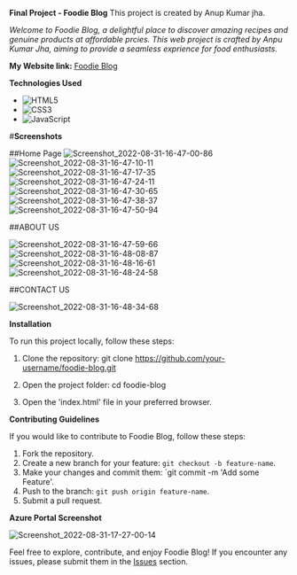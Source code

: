 **Final Project - Foodie Blog**
This project is created by Anup Kumar jha. 

*Welcome to Foodie Blog, a delightful place to discover amazing recipes and genuine products at affordable prcies. This web project is crafted by Anpu Kumar Jha, aiming to provide a seamless exprience for food enthusiasts.*


 **My Website link:**
 [Foodie Blog](https://thankful-smoke-06e585e10.1.azurestaticapps.net/)
   


**Technologies Used**
- ![HTML5](https://img.shields.io/badge/HTML5-E34F26?logo=html5&logoColor=white&style=flat)
- ![CSS3](https://img.shields.io/badge/CSS3-1572B6?logo=css3&logoColor=white&style=flat)
- ![JavaScript](https://img.shields.io/badge/JavaScript-F7DF1E?logo=javascript&logoColor=black&style=flat)


#**Screenshots**

##Home Page
![Screenshot_2022-08-31-16-47-00-86](https://user-images.githubusercontent.com/89571744/187669346-b5a2ccdb-057b-4813-917f-18d26cf6104d.jpg)
![Screenshot_2022-08-31-16-47-10-11](https://user-images.githubusercontent.com/89571744/187669415-ed1f9ced-281e-4fb0-9cb2-1816a0ecc48a.jpg)
![Screenshot_2022-08-31-16-47-17-35](https://user-images.githubusercontent.com/89571744/187669435-50591cc2-f3ce-4fe1-bb75-c4a58ee0bf3e.jpg)
![Screenshot_2022-08-31-16-47-24-11](https://user-images.githubusercontent.com/89571744/187669464-ea915b84-78db-4892-9d08-5fe3f199acda.jpg)
![Screenshot_2022-08-31-16-47-30-65](https://user-images.githubusercontent.com/89571744/187669474-6fc5a883-fec2-4726-8411-22ad8a182471.jpg)
![Screenshot_2022-08-31-16-47-38-37](https://user-images.githubusercontent.com/89571744/187669477-fa6c7790-2fe4-434a-9c2b-1ec739512314.jpg)
![Screenshot_2022-08-31-16-47-50-94](https://user-images.githubusercontent.com/89571744/187669484-9499199e-67e1-4a97-9f91-a1a5fc2eebae.jpg)

##ABOUT US

![Screenshot_2022-08-31-16-47-59-66](https://user-images.githubusercontent.com/89571744/187669486-e88a8ee4-a793-4d47-b853-3c620d4339ed.jpg) 
![Screenshot_2022-08-31-16-48-08-87](https://user-images.githubusercontent.com/89571744/187669490-32f051aa-0b9b-4b85-9ce4-21f0f54049a3.jpg)
![Screenshot_2022-08-31-16-48-16-61](https://user-images.githubusercontent.com/89571744/187669497-fb371b8c-39b0-4993-8802-3e48aaf025ef.jpg)
![Screenshot_2022-08-31-16-48-24-58](https://user-images.githubusercontent.com/89571744/187669501-676e7a90-ddde-4aa5-857e-7de43d9a100a.jpg) 

##CONTACT US 

![Screenshot_2022-08-31-16-48-34-68](https://user-images.githubusercontent.com/89571744/187669505-deae3ce0-f46b-4eea-81a5-a606377dd127.jpg)


 **Installation**

 To run this project locally, follow these steps:

1. Clone the repository:
    git clone https://github.com/your-username/foodie-blog.git

2. Open the project folder:
    cd foodie-blog

3. Open the 'index.html' file in your preferred browser.


**Contributing Guidelines**

If you would like to contribute to Foodie Blog, follow these steps:

1. Fork the repository.
2. Create a new branch for your feature: `git checkout -b feature-name`.
3. Make your changes and commit them: `git commit -m 'Add some Feature'.
4. Push to the branch: `git push origin feature-name`.
5. Submit a pull request.


**Azure Portal Screenshot**

![Screenshot_2022-08-31-17-27-00-14](https://user-images.githubusercontent.com/89571744/187673365-d48e95b4-bbcc-4cf4-8a43-a117fb532f5c.jpg)

Feel free to explore, contribute, and enjoy Foodie Blog! 
If you encounter any issues, please submit them in the [Issues](https://github.com/your-username/foodie-blog/issues) section.
